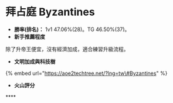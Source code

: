 # 拜占庭 Byzantines

* **勝率\(排名\)：** 1v1 47.06%\(28\)。TG 46.50%\(37\)。
* **新手推薦程度**

 除了升帝王便宜，沒有經濟加成，適合練習升級流程。

* **文明加成與科技樹**

{% embed url="https://aoe2techtree.net/?lng=tw\#Byzantines" %}

* **火山評分**

\*\*\*\*





